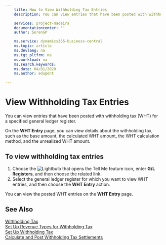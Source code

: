 ```yaml
---
    title: How to View Withholding Tax Entries
    description: You can view entries that have been posted with withholding tax (WHT) for a specified general ledger register.

    services: project-madeira 
    documentationcenter: ''
    author: SorenGP

    ms.service: dynamics365-business-central
    ms.topic: article
    ms.devlang: na
    ms.tgt_pltfrm: na
    ms.workload: na
    ms.search.keywords:
    ms.date: 04/01/2020
    ms.author: edupont

---
```

# View Withholding Tax Entries
You can view entries that have been posted with withholding tax (WHT) for a specified general ledger register.  

On the **WHT Entry** page, you can view details about the withholding tax, such as the base amount, the calculated WHT amount, the WHT calculation method, and the unrealized WHT amount.  

## To view withholding tax entries  

1.  Choose the ![Lightbulb that opens the Tell Me feature](../../media/ui-search/search_small.png "Tell me what you want to do") icon, enter **G/L Registers**, and then choose the related link.  
2.  Select the general ledger register for which you want to view WHT entries, and then choose the **WHT Entry** action.  

You can view the posted WHT entries on the **WHT Entry** page.  

## See Also  
 [Withholding Tax](withholding-tax.md)   
 [Set Up Revenue Types for Withholding Tax](how-to-set-up-revenue-types-for-withholding-tax.md)   
 [Set Up Withholding Tax](how-to-set-up-withholding-tax.md)   
 [Calculate and Post Withholding Tax Settlements](how-to-calculate-and-post-withholding-tax-settlements.md)
